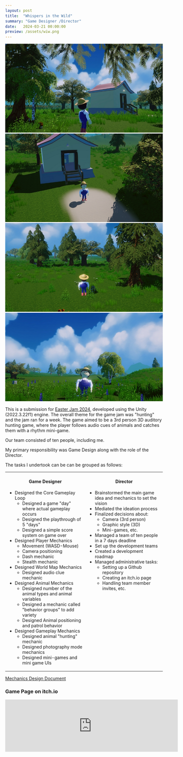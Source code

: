```yaml
---
layout: post
title:  "Whispers in the Wild"
summary: "Game Designer /Director"
date:   2024-03-21 00:00:00
preview: /assets/wiw.png
---
```


![Picture 1](/assets/wiw_1.jpg)
![Picture 2](/assets/wiw_2.jpg)
![Picture 3](/assets/wiw_3.jpg)
![Picture 4](/assets/wiw_4.jpg)

This is a submission for [Easter Jam 2024](https://itch.io/jam/easter-jam-2024), developed using the Unity (2022.3.22f1) engine. The overall theme for the game jam was "hunting" and the jam ran for a week. The game aimed to be a 3rd person 3D auditory hunting game, where the player follows audio cues of animals and catches them with a rhythm mini-game.

Our team consisted of ten people, including me.

My primary responsibility was Game Design along with the role of the Director.

The tasks I undertook can be can be grouped as follows:

<table style="border-collapse: collapse;">
	<tr>
		<td style="vertical-align:top;">
			<h4 style="text-align: center;">Game Designer</h4>
				<ul>
				  <li>
					Designed the Core Gameplay Loop
					<ul>
					  <li>Designed a game "day" where actual gameplay occurs</li>
					  <li>Designed the playthrough of 5 "days"</li>
					  <li>Designed a simple score system on game over</li>
					</ul>
				  </li>
				  <li>
					Designed Player Mechanics
					<ul>
					  <li>Movement (WASD-Mouse)</li>
					  <li>Camera positioning</li>
					  <li>Dash mechanic</li>
					  <li>Stealth mechanic</li>
					</ul>
				  </li>
				  <li>
					Designed World Map Mechanics
					<ul>
					  <li>Designed audio clue mechanic</li>
					</ul>
				  </li>
				  <li>
					Designed Animal Mechanics
					<ul>
					  <li>Designed number of the animal types and animal variables</li>
					  <li>Designed a mechanic called "behavior groups" to add variety</li>
					  <li>Designed Animal positioning and patrol behavior</li>
					</ul>
				  </li>
				  <li>
					Designed Gameplay Mechanics
					<ul>
					  <li>Designed animal "hunting" mechanic</li>
					  <li>Designed photography mode mechanics</li>
					  <li>Designed mini-games and mini game UIs</li>
					</ul>
				  </li>
				</ul>		
		</td>
		<td style="vertical-align:top">
				<h4 style="text-align: center;">Director</h4>
				 <ul>
				  <li>Brainstormed the main game idea and mechanics to set the vision</li>
				  <li>Mediated the ideation process</li>
				  <li>Finalized decisions about:
				<ul>
				  <li>Camera (3rd person)</li>
				  <li>Graphic style (3D)</li>
				  <li>Mini-games, etc.</li>
				</ul>
				  </li>
				  <li>Managed a team of ten people in a 7 days deadline</li>
				  <li>Set up the development teams</li>
				  <li>Created a development roadmap</li>
				  <li>Managed administrative tasks:
					<ul>
					  <li>Setting up a Github repository</li>
					  <li>Creating an itch.io page</li>
					  <li>Handling team member invites, etc.</li>
					</ul>
				  </li>
				</ul>
		</td>
	</tr>
</table>

[Mechanics Design Document](assets/wiw_Mechanics.pdf)


### Game Page on itch.io

<iframe frameborder="0" src="https://itch.io/embed/2583046" width="552" height="167"><a href="https://htramu.itch.io/whispersinthewild">Whispers in the Wild</a></iframe>